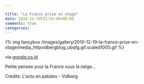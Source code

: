 ```yaml
---

title: "La France prise en otage"
date: 2010-12-19T22:55:00+00:00
comments: true
categories: 
---
```


{% img fancybox /images/gallery/2010-12-19-la-france-prise-en-otage/media_httpvidbergblog_ubqfg.gif.scaled1000.gif %}

via [google.co.id](http://www.google.co.id/reader/view/feed/http%3A%2F%2Fxkcd.com%2Frss.xml?hl=en&at=lacNyEm-jQEoBLarLe3t0w#stream/feed%2Fhttp%3A%2F%2Fvidberg.blog.lemonde.fr%2Ffeed%2F)

Petite pensee pour la France sous la neige... 

Credits: L'actu en patates - Vidberg
